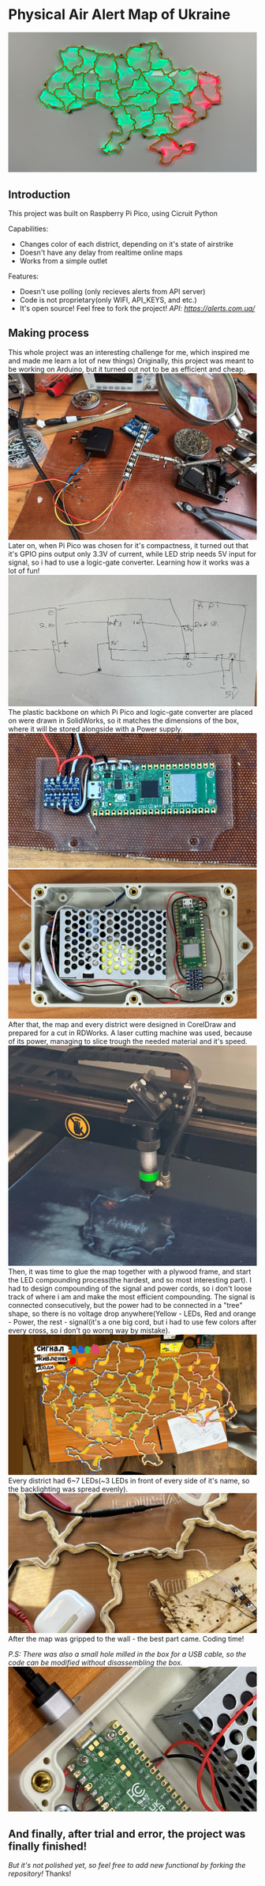 # Physical Air Alert Map of Ukraine
![alt text](https://github.com/MoonLighTingPY/airstrike_map_Ukraine/blob/main/images/17.jpg?raw=true)
## Introduction
This project was built on Raspberry Pi Pico, using Cicruit Python

Capabilities:
- Changes color of each district, depending on it's state of airstrike
- Doesn't have any delay from realtime online maps
- Works from a simple outlet
  
Features:
- Doesn't use polling (only recieves alerts from API server)
- Code is not proprietary(only WIFI, API_KEYS, and etc.)
- It's open source! Feel free to fork the project!
*API: https://alerts.com.ua/*

## Making process
This whole project was an interesting challenge for me, which inspired me and made me learn a lot of new things)
Originally, this project was meant to be working on Arduino, but it turned out not to be as efficient and cheap.
![alt text](https://github.com/MoonLighTingPY/airstrike_map_Ukraine/blob/main/images/2.jpg?raw=true)
Later on, when Pi Pico was chosen for it's compactness, it turned out that it's GPIO pins output only 3.3V of current, while LED strip needs 5V input for signal,
so i had to use a logic-gate converter. Learning how it works was a lot of fun!
![alt text](https://github.com/MoonLighTingPY/airstrike_map_Ukraine/blob/main/images/3.jpg?raw=true)
The plastic backbone on which Pi Pico and logic-gate converter are placed on were drawn in SolidWorks,
so it matches the dimensions of the box, where it will be stored alongside with a Power supply.
![alt text](https://github.com/MoonLighTingPY/airstrike_map_Ukraine/blob/main/images/4.jpg?raw=true)
![alt text](https://github.com/MoonLighTingPY/airstrike_map_Ukraine/blob/main/images/5.jpg?raw=true)
After that, the map and every district were designed in CorelDraw and prepared for a cut in RDWorks. A laser cutting machine was used, because of its power, managing to slice trough the needed material and it's speed.
![alt text](https://github.com/MoonLighTingPY/airstrike_map_Ukraine/blob/main/images/8.jpg?raw=true)
Then, it was time to glue the map together with a plywood frame, and start the LED compounding process(the hardest, and so most interesting part).
I had to design compounding of the signal and power cords, so i don't loose track of where i am and make the most efficient compounding. The signal is connected consecutively, but the power had to be connected in a "tree" shape, so there is no voltage drop anywhere(Yellow - LEDs, Red and orange - Power, the rest - signal(it's a one big cord, but i had to use few colors after every cross, so i don't go worng way by mistake).
![alt text](https://github.com/MoonLighTingPY/airstrike_map_Ukraine/blob/main/images/10.jpg?raw=true)
Every district had 6~7 LEDs(~3 LEDs in front of every side of it's name, so the backlighting was spread evenly).
![alt text](https://github.com/MoonLighTingPY/airstrike_map_Ukraine/blob/main/images/14.jpg?raw=true)
After the map was gripped to the wall - the best part came. Coding time!

*P.S: There was also a small hole milled in the box for a USB cable, so the code can be modified without disassembling the box.*
![alt text](https://github.com/MoonLighTingPY/airstrike_map_Ukraine/blob/main/images/12.jpg?raw=true)
## And finally, after trial and error, the project was finally finished!
*But it's not polished yet, so feel free to add new functional by forking the repository!* Thanks!




